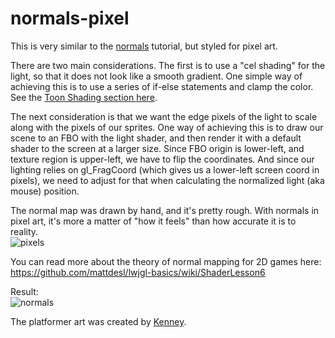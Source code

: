 # normals-pixel

This is very similar to the [normals](../normals) tutorial, but styled for pixel art. 

There are two main considerations. The first is to use a "cel shading" for the light, so that it does not look like a smooth gradient. One simple way of achieving this is to use a series of if-else statements and clamp the color. See the [Toon Shading section here](http://prideout.net/blog/?p=22). 

The next consideration is that we want the edge pixels of the light to scale along with the pixels of our sprites. One way of achieving this is to draw our scene to an FBO with the light shader, and then render it with a default shader to the screen at a larger size. Since FBO origin is lower-left, and texture region is upper-left, we have to flip the coordinates. And since our lighting relies on gl_FragCoord (which gives us a lower-left screen coord in pixels), we need to adjust for that when calculating the normalized light (aka mouse) position. 

The normal map was drawn by hand, and it's pretty rough. With normals in pixel art, it's more a matter of "how it feels" than how accurate it is to reality.  
![pixels](http://mattdesl.github.io/kami-demos/release/img/pixel-normals.png)

You can read more about the theory of normal mapping for 2D games here:  
https://github.com/mattdesl/lwjgl-basics/wiki/ShaderLesson6

Result:  
![normals](http://i.imgur.com/e8vaX88.png)

The platformer art was created by [Kenney](http://opengameart.org/content/platformer-art-pixel-edition).